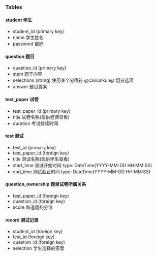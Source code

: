 ### Tables

#### student 学生

+ student_id (primary key)
+ name 学生姓名
+ password 密码

#### question 题目

+ question_id (primary key)
+ stem 题干内容
+ selections (string) 使用某个分隔符  @caixunkun@  切分选项
+ answer 题目答案

#### test_paper 试卷

+ test_paper_id (primary key)
+ title 试卷名称(仅供老师查看)
+ duration 考试持续时间

#### test 测试

+ test_id (primary key)
+ test_paper_id (foreign key)
+ title 测试名称(仅供学生查看)
+ start_time 测试开始时间 type: DateTime(YYYY-MM-DD HH:MM:SS)
+ end_time 测试截止时间 type: DateTime(YYYY-MM-DD HH:MM:SS)

#### question_ownership 题目试卷所属关系

+ test_paper_id (foreign key)
+ question_id (foreign key)
+ score 每道题的分值

#### record 测试记录

+ student_id (foreign key)
+ test_id (foreign key)
+ question_id (foreign key)
+ selection 学生选择的答案
